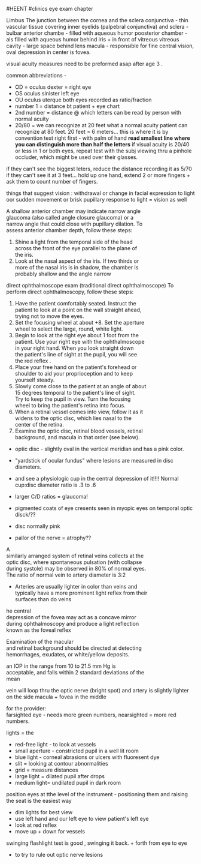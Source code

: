#HEENT #clinics 
eye exam chapter 

Limbus The junction between the cornea and the sclera
conjunctiva - thin vascular tissue covering inner eyelids (palpebral conjunctiva) and sclera - bulbar 
anterior chambe - filled with aqueous humor 
poosterior chamber - als filled with aqueous humor behind iris + in front of vitreous 
vitreous cavity - large space behind lens 
macula - responsible for fine central vision, oval depression in center is fovea. 

visual acuity measures need to be preformed asap after age 3 . 

common abbreviations - 
- OD = oculus dexter = right eye 
- OS oculus sinister left eye 
- OU oculus uterque both eyes 
recorded as ratio/fraction
- number 1 = distance bt patient + eye chart
- 2nd number = distance @ which letters can be read by person with normal acuity 
- 20/80 = we can recognize at 20 feet what a normal acuity patient can recognize at 80 feet. 
20 feet = 6 meters... this is where it is 
by convention test right first - with palm of hand 
**read smallest line where you can distinguish more than half the letters**
if visual acuity is 20/40 or less in 1 or both eyes, repeat test with the subj viewing thru a pinhole occluder, which might be used over their glasses. 

if they can't see the biggest leters, reduce the distance recording it as 5/70 
if they can't see it at 3 feet... hold up one hand, extend 2 or more fingers + ask them to count number of fingers. 

things that suggest vision : withdrawal or change in facial expression to light oor sudden movement or brisk pupillary response to light = vision as well 

A shallow anterior chamber may indicate narrow angle  
glaucoma (also called angle closure glaucoma) or a  
narrow angle that could close with pupillary dilation. To  
assess anterior chamber depth, follow these steps:  
1. Shine a light from the temporal side of the head  
across the front of the eye parallel to the plane of  
the iris.  
2. Look at the nasal aspect of the iris. If two thirds or  
more of the nasal iris is in shadow, the chamber is  
probably shallow and the angle narrow

direct ophthalmoscope exam (traditional direct ophthalmoscope)
To perform direct ophthalmoscopy, follow these steps:  
1. Have the patient comfortably seated. Instruct the  
patient to look at a point on the wall straight ahead,  
trying not to move the eyes.  
2. Set the focusing wheel at about +8. Set the aperture  
wheel to select the large, round, white light.  
3. Begin to look at the right eye about 1 foot from the  
patient. Use your right eye with the ophthalmoscope  
in your right hand. When you look straight down  
the patient's line of sight at the pupil, you will see  
the red reflex .  
4. Place your free hand on the patient's forehead or  
shoulder to aid your proprioception and to keep  
yourself steady.  
5. Slowly come close to the patient at an angle of about  
15 degrees temporal to the patient's line of sight.  
Try to keep the pupil in view. Turn the focusing  
wheel to bring the patient's retina into focus.  
6. When a retinal vessel comes into view, follow it as it  
widens to the optic disc, which lies nasal to the  
center of the retina.  
7. Examine the optic disc, retinal blood vessels, retinal  
background, and macula in that order (see below).
- optic disc -   slightly oval in the vertical meridian and has a pink color.
- "yardstick of ocular fundus" where lesions are measured in disc diameters. 
- and see a physiologic cup in the central depression of it!!!!
Normal cup:disc diameter ratio is .3 to  .6

- larger C/D ratios = glaucoma! 
- pigmented coats of eye cresents seen in myopic eyes on temporal optic disck/?? 
- disc normally pink 
- pallor of the nerve = atrophy?? 

  
A  
similarly arranged system of retinal veins collects at the  
optic disc, where spontaneous pulsation (with collapse  
during systole) may be observed in 80% of normal eyes.  
The ratio of normal vein to artery diameter is 3:2
- Arteries are usually lighter in color than veins and  
typically have a more prominent light reflex from their  
surfaces than do veins

he central  
depression of the fovea may act as a concave mirror  
during ophthalmoscopy and produce a light reflection  
known as the foveal reflex

  
Examination of the macular  
and retinal background should be directed at detecting  
hemorrhages, exudates, or white/yellow deposits.

an IOP in the range from 10 to 21.5 mm Hg is  
acceptable, and falls within 2 standard deviations of the  
mean

vein will loop thru the optic nerve (bright spot) and artery is slightly lighter on the side 
macula + fovea in the middle 

for the provider:  
farsighted eye - needs more green numbers, 
nearsighted = more red numbers. 

lights = the 
- red-free light - to look at vessels
- small aperture - constricted pupil in a well lit room 
- blue light - corneal abrasions or ulcers with fluoresent dye 
- slit = looking at contour abnormalities
- grid = measure distances
- large light = dilated pupil after drops
- medium light= undilated pupil in dark room  

position eyes at tthe level of the instrument - positioning them and raising the seat is the easiest way 
- dim lights for best view 
- use left hand and our left eye to view patient's left eye 
- look at red reflex 
- move up + down for vessels 

swinging flashlight test is good , swinging it back. + forth from eye to eye 
- to try to rule out optic nerve lesions 
